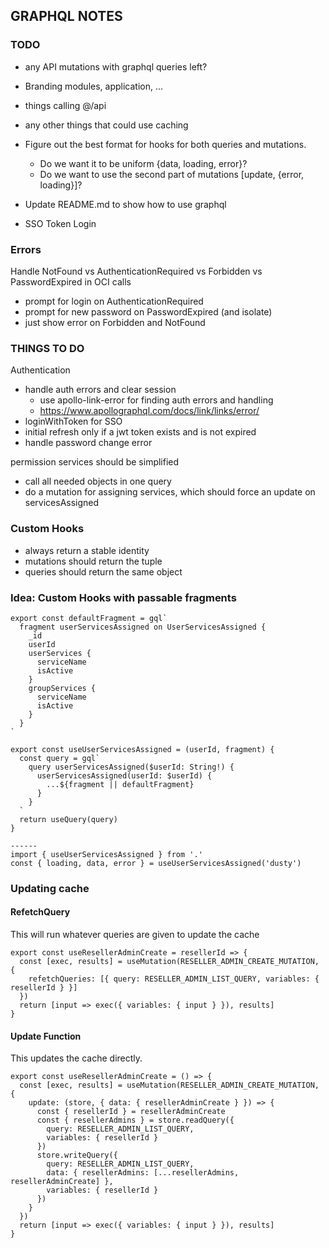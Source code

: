 ## GRAPHQL NOTES

### TODO

- any API mutations with graphql queries left?
- Branding modules, application, ...
- things calling @/api
- any other things that could use caching

- Figure out the best format for hooks for both queries and mutations.

  - Do we want it to be uniform {data, loading, error}?
  - Do we want to use the second part of mutations [update, {error, loading}]?

- Update README.md to show how to use graphql

- SSO Token Login

### Errors

Handle NotFound vs AuthenticationRequired vs Forbidden vs PasswordExpired in OCI calls

- prompt for login on AuthenticationRequired
- prompt for new password on PasswordExpired (and isolate)
- just show error on Forbidden and NotFound

### THINGS TO DO

Authentication

- handle auth errors and clear session
  - use apollo-link-error for finding auth errors and handling
  - https://www.apollographql.com/docs/link/links/error/
- loginWithToken for SSO
- initial refresh only if a jwt token exists and is not expired
- handle password change error

permission services should be simplified

- call all needed objects in one query
- do a mutation for assigning services, which should force an update on servicesAssigned

### Custom Hooks

- always return a stable identity
- mutations should return the tuple
- queries should return the same object

### Idea: Custom Hooks with passable fragments

```
export const defaultFragment = gql`
  fragment userServicesAssigned on UserServicesAssigned {
    _id
    userId
    userServices {
      serviceName
      isActive
    }
    groupServices {
      serviceName
      isActive
    }
  }
`

export const useUserServicesAssigned = (userId, fragment) {
  const query = gql`
    query userServicesAssigned($userId: String!) {
      userServicesAssigned(userId: $userId) {
        ...${fragment || defaultFragment}
      }
    }
  `
  return useQuery(query)
}

------
import { useUserServicesAssigned } from '.'
const { loading, data, error } = useUserServicesAssigned('dusty')
```

### Updating cache

#### RefetchQuery

This will run whatever queries are given to update the cache

```
export const useResellerAdminCreate = resellerId => {
  const [exec, results] = useMutation(RESELLER_ADMIN_CREATE_MUTATION, {
    refetchQueries: [{ query: RESELLER_ADMIN_LIST_QUERY, variables: { resellerId } }]
  })
  return [input => exec({ variables: { input } }), results]
}
```

#### Update Function

This updates the cache directly.

```
export const useResellerAdminCreate = () => {
  const [exec, results] = useMutation(RESELLER_ADMIN_CREATE_MUTATION, {
    update: (store, { data: { resellerAdminCreate } }) => {
      const { resellerId } = resellerAdminCreate
      const { resellerAdmins } = store.readQuery({
        query: RESELLER_ADMIN_LIST_QUERY,
        variables: { resellerId }
      })
      store.writeQuery({
        query: RESELLER_ADMIN_LIST_QUERY,
        data: { resellerAdmins: [...resellerAdmins, resellerAdminCreate] },
        variables: { resellerId }
      })
    }
  })
  return [input => exec({ variables: { input } }), results]
}


```
